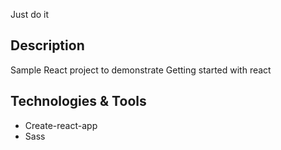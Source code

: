 Just do it

## Description

Sample React project to demonstrate Getting started with react

## Technologies & Tools

- Create-react-app
- Sass
